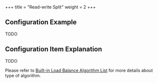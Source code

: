 +++
title = "Read-write Split"
weight = 2
+++

## Configuration Example

TODO

## Configuration Item Explanation

TODO

Please refer to [Built-in Load Balance Algorithm List](/en/user-manual/shardingsphere-jdbc/configuration/built-in-algorithm/load-balance) for more details about type of algorithm.
